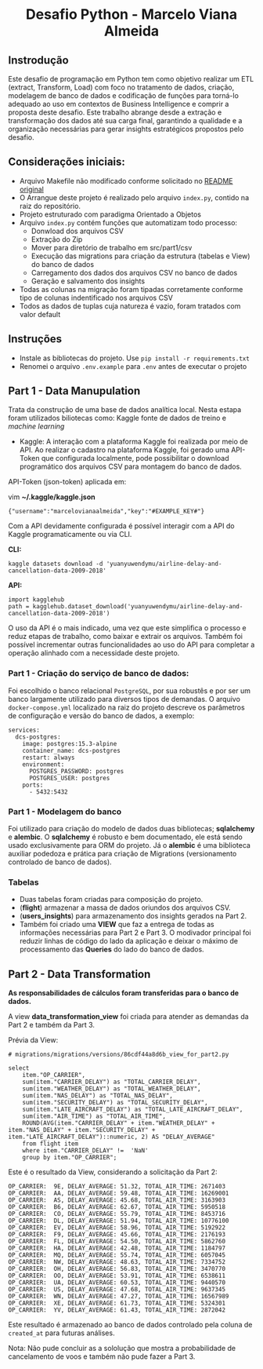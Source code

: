 <center>
  <h1> Desafio Python - Marcelo Viana Almeida </h1>
</center>

## Instrodução

Este desafio de programação em Python tem como objetivo realizar um ETL (extract, Transform, Load) com foco no tratamento de dados, criação, modelagem de banco de dados e codificação de funções para torná-lo adequado ao uso em contextos de Business Intelligence e comprir a proposta deste desafio. Este trabalho abrange desde a extração e transformação dos dados até sua carga final, garantindo a qualidade e a organização necessárias para gerar insights estratégicos propostos pelo desafio.

## Considerações iniciais:
- Arquivo Makefile não modificado conforme solicitado no <a href=README.original.md>README original</a>
- O Arrangue deste projeto é realizado pelo arquivo `index.py`, contido na raiz do repositório.
- Projeto estruturado com paradigma Orientado a Objetos
- Arquivo `index.py` contém funções que automatizam todo processo:
  - Donwload dos arquivos CSV
  - Extração do Zip
  - Mover para diretório de trabalho em src/part1/csv
  - Execução das migrations para criação da estrutura (tabelas e View) do banco de dados
  - Carregamento dos dados dos arquivos CSV no banco de dados
  - Geração e salvamento dos insights
- Todas as colunas na migração foram tipadas corretamente conforme tipo de colunas indentificado nos arquivos CSV
- Todos as dados de tuplas cuja natureza é vazio, foram tratados com valor default

## Instruções
- Instale as bibliotecas do projeto. Use `pip install -r requirements.txt`
- Renomei o arquivo `.env.example` para `.env` antes de executar o projeto


## Part 1 - Data Manupulation
Trata da construção de uma base de dados analítica local.
Nesta estapa foram utilizados biliotecas como:
Kaggle fonte de dados de treino e <i>machine learning</i>
- Kaggle:
  A interação com a plataforma Kaggle foi realizada por meio de API. Ao realizar o cadastro na plataforma Kaggle, foi gerado uma API-Token que configurada localmente, pode possibilitar o download programático dos arquivos CSV para montagem do banco de dados.

API-Token (json-token) aplicada em:

vim **~/.kaggle/kaggle.json**
```
{"username":"marcelovianaalmeida","key":"#EXAMPLE_KEY#"}
```

Com a API devidamente configurada é possível interagir com a API do Kaggle programaticamente ou via CLI.

**CLI:**
```
kaggle datasets download -d 'yuanyuwendymu/airline-delay-and-cancellation-data-2009-2018'
```
**API:**
```
import kagglehub
path = kagglehub.dataset_download('yuanyuwendymu/airline-delay-and-cancellation-data-2009-2018')
```

O uso da API é o mais indicado, uma vez que este simplifica o processo e reduz etapas de trabalho, como baixar e extrair os arquivos. Também foi possível incrementar outras funcionalidades ao uso do API para completar a operação alinhado com a necessidade deste projeto.


### Part 1 - Criação do serviço de banco de dados:
Foi escolhido o banco relacional `PostgreSQL`, por sua robustês e por ser um banco largamente utilizado para diversos tipos de demandas.
O arquivo `docker-compose.yml` localizado na raiz do projeto descreve os parâmetros de configuração e versão do banco de dados, a exemplo:

```
services:
  dcs-postgres:
    image: postgres:15.3-alpine
    container_name: dcs-postgres
    restart: always
    environment:
      POSTGRES_PASSWORD: postgres
      POSTGRES_USER: postgres
    ports:
      - 5432:5432
```

### Part 1 - Modelagem do banco

Foi utilizado para criação do modelo de dados duas bibliotecas; **sqlalchemy** e **alembic**.
O **sqlalchemy** é robusto e bem documentado, ele está sendo usado exclusivamente para ORM do projeto. Já o **alembic** é uma biblioteca auxiliar podedoza e prática para criação de Migrations (versionamento controlado de banco de dados).

### Tabelas

- Duas tabelas foram criadas para composição do projeto. 
- (**flight**) armazenar a massa de dados oriundos dos arquivos CSV.
- (**users_insights**) para armazenamento dos insights gerados na Part 2.
- Também foi criado uma **VIEW**  que faz a entrega de todas as informações necessárias para Part 2 e Part 3. O modivador principal foi reduzir linhas de código do lado da aplicação e deixar o máximo de processamento das **Queries** do lado do banco de dados.

 ## Part 2 - Data Transformation

**As responsabilidades de cálculos foram transferidas para o banco de dados.**

A view **data_transformation_view** foi criada para atender as demandas da Part 2 e também da Part 3.

Prévia da View:
```
# migrations/migrations/versions/86cdf44a8d6b_view_for_part2.py

select 
	item."OP_CARRIER",
	sum(item."CARRIER_DELAY") as "TOTAL_CARRIER_DELAY", 
	sum(item."WEATHER_DELAY") as "TOTAL_WEATHER_DELAY",
	sum(item."NAS_DELAY") as "TOTAL_NAS_DELAY",
	sum(item."SECURITY_DELAY") as "TOTAL_SECURITY_DELAY",
	sum(item."LATE_AIRCRAFT_DELAY") as "TOTAL_LATE_AIRCRAFT_DELAY",
	sum(item."AIR_TIME") as "TOTAL_AIR_TIME",
    ROUND(AVG(item."CARRIER_DELAY" + item."WEATHER_DELAY" + item."NAS_DELAY" + item."SECURITY_DELAY" + item."LATE_AIRCRAFT_DELAY")::numeric, 2) AS "DELAY_AVERAGE"
	from flight item 
	where item."CARRIER_DELAY" !=  'NaN'
	group by item."OP_CARRIER";
```

Este é o resultado da View, considerando a solicitação da Part 2:

```
OP_CARRIER:  9E, DELAY_AVERAGE: 51.32, TOTAL_AIR_TIME: 2671403
OP_CARRIER:  AA, DELAY_AVERAGE: 59.48, TOTAL_AIR_TIME: 16269001
OP_CARRIER:  AS, DELAY_AVERAGE: 45.68, TOTAL_AIR_TIME: 3163903
OP_CARRIER:  B6, DELAY_AVERAGE: 62.67, TOTAL_AIR_TIME: 5950518
OP_CARRIER:  CO, DELAY_AVERAGE: 55.79, TOTAL_AIR_TIME: 8453716
OP_CARRIER:  DL, DELAY_AVERAGE: 51.94, TOTAL_AIR_TIME: 10776100
OP_CARRIER:  EV, DELAY_AVERAGE: 58.96, TOTAL_AIR_TIME: 5192922
OP_CARRIER:  F9, DELAY_AVERAGE: 45.66, TOTAL_AIR_TIME: 2176193
OP_CARRIER:  FL, DELAY_AVERAGE: 54.50, TOTAL_AIR_TIME: 5862760
OP_CARRIER:  HA, DELAY_AVERAGE: 42.48, TOTAL_AIR_TIME: 1184797
OP_CARRIER:  MQ, DELAY_AVERAGE: 55.74, TOTAL_AIR_TIME: 6057045
OP_CARRIER:  NW, DELAY_AVERAGE: 48.63, TOTAL_AIR_TIME: 7334752
OP_CARRIER:  OH, DELAY_AVERAGE: 56.83, TOTAL_AIR_TIME: 3470770
OP_CARRIER:  OO, DELAY_AVERAGE: 53.91, TOTAL_AIR_TIME: 6538611
OP_CARRIER:  UA, DELAY_AVERAGE: 60.53, TOTAL_AIR_TIME: 9440570
OP_CARRIER:  US, DELAY_AVERAGE: 47.68, TOTAL_AIR_TIME: 9637345
OP_CARRIER:  WN, DELAY_AVERAGE: 47.27, TOTAL_AIR_TIME: 16567989
OP_CARRIER:  XE, DELAY_AVERAGE: 61.73, TOTAL_AIR_TIME: 5324301
OP_CARRIER:  YV, DELAY_AVERAGE: 61.43, TOTAL_AIR_TIME: 2872042
```
Este resultado é armazenado ao banco de dados controlado pela coluna de `created_at` para futuras análises.


Nota: 
Não pude concluir as a sololução que mostra a probabilidade de cancelamento de voos e também não pude fazer a Part 3.

